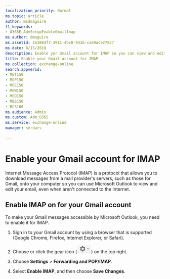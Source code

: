 ```yaml
---
localization_priority: Normal
ms.topic: article
author: msdmaguire
f1_keywords:
- O365E_AdvSetupEnableGmailImap
ms.author: dmaguire
ms.assetid: 16380df7-3911-4bc8-943b-cae9ace27827
ms.date: 8/15/2018
description: Enable yor Gmail account for IMAP so you can view and edit your mail in Microsoft Outlook app.
title: Enable your Gmail account for IMAP
ms.collection: exchange-online
search.appverid:
- MET150
- MOP150
- MOE150
- MEW150
- MED150
- MBS150
- BCS160
ms.audience: Admin
ms.custom: Adm_O365
ms.service: exchange-online
manager: serdars

---
```


# Enable your Gmail account for IMAP

 Internet Message Access Protocol (IMAP) is a protocol that allows you to download messages from a mail provider's servers, such as those for Gmail, onto your computer so you can use Microsoft Outlook to view and edit your email, even when aren't connected to the Internet.

## Enable IMAP on for your Gmail account

To make your Gmail messages accessible by Microsoft Outlook, you need to enable it for IMAP.

1. Sign in to your Gmail account by using a browser that is supported (Google Chrome, Firefox, Internet Explorer, or Safari).

2. Choose or click the gear icon (![Choose the Gmail gear icon.](media/29b4916c-46b0-494f-9be5-74219cae9806.PNG)) on the top right.

3. Choose **Settings** \> **Forwarding and POP/IMAP**.

4. Select **Enable IMAP**, and then choose **Save Changes**.




